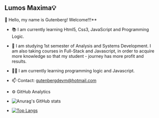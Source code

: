 ## Lumos Maxima💡
🎫 Hello, my name is Gutenberg! Welcome!!!**

- 📚 I am currently learning Html5, Css3, JavaScript and Programming Logic.

- 📜 I am studying 1st semester of Analysis and Systems Development. I am also taking courses in Full-Stack and Javascript, in order to acquire more knowledge so that my student    - journey has more profit and results.  

- 👨‍💻 I am currently learning programming logic and Javascript.
- 📫 Contact: gutenbergdevm@hotmail.com


- ⚙ GitHub Analytics
- ![Anurag's GitHub stats](https://github-readme-stats.vercel.app/api?username=GutenbergDev&show_icons=true&theme=radical)
- [![Top Langs](https://github-readme-stats.vercel.app/api/top-langs/?username=GutenbergDev&layout=compact&theme=radical)](https://github.com/GutenbergDev/github-readme-stats)
